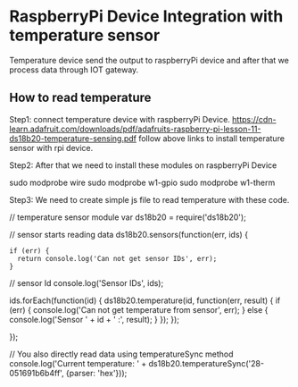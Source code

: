 # RaspberryPi Device Integration with temperature sensor

Temperature device send the output to raspberryPi device and after that we process data through IOT gateway. 

## How to read temperature 

Step1: connect temperature device with raspberryPi Device.
https://cdn-learn.adafruit.com/downloads/pdf/adafruits-raspberry-pi-lesson-11-ds18b20-temperature-sensing.pdf
follow above links to install temperature sensor with rpi device.


Step2: After that we need to install these modules on raspberryPi Device 

sudo modprobe wire
sudo modprobe w1-gpio
sudo modprobe w1-therm

Step3: We need to create simple js file to read temperature with these code.

// temperature sensor module 
var ds18b20 = require('ds18b20');


// sensor starts reading data
ds18b20.sensors(function(err, ids) {

    if (err) {
      return console.log('Can not get sensor IDs', err);
    }

  // sensor Id
  console.log('Sensor IDs', ids);

   ids.forEach(function(id) {
      ds18b20.temperature(id, function(err, result) {
        if (err) {
          console.log('Can not get temperature from sensor', err);
        } else {
          console.log('Sensor ' + id + ' :', result);
        }
      });
    });

});

// You also directly read data using temperatureSync method
console.log('Current temperature: ' + ds18b20.temperatureSync('28-051691b6b4ff', {parser: 'hex'}));




